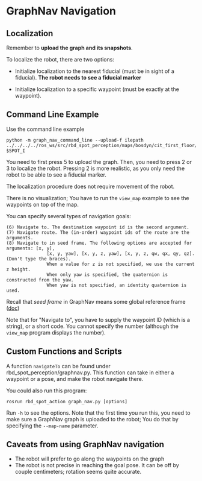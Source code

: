 # GraphNav Navigation

## Localization
Remember to **upload the graph and its snapshots**.

To localize the robot, there are two options:

  - Initialize localization to the nearest fiducial (must be in sight of a fiducial).
    **The robot needs to see a fiducial marker**

  - Initialize localization to a specific waypoint (must be exactly at the waypoint).


## Command Line Example
Use the command line example
```
python -m graph_nav_command_line --upload-f ilepath ../../../../ros_ws/src/rbd_spot_perception/maps/bosdyn/cit_first_floor/ $SPOT_I
```

You need to first press 5 to upload the graph.
Then, you need to press 2 or 3 to localize the robot.
Pressing 2 is more realistic, as you only need the
robot to be able to see a fiducial marker.

The localization procedure does not require movement of the robot.

There is no visualization; You have to run the `view_map` example
to see the waypoints on top of the map.

You can specify several types of navigation goals:
```
(6) Navigate to. The destination waypoint id is the second argument.
(7) Navigate route. The (in-order) waypoint ids of the route are the arguments.
(8) Navigate to in seed frame. The following options are accepted for arguments: [x, y],
               [x, y, yaw], [x, y, z, yaw], [x, y, z, qw, qx, qy, qz]. (Don't type the braces).
               When a value for z is not specified, we use the current z height.
               When only yaw is specified, the quaternion is constructed from the yaw.
               When yaw is not specified, an identity quaternion is used.
```
Recall that _seed frame_ in GraphNav means some global reference frame ([doc](https://dev.bostondynamics.com/docs/concepts/autonomy/graphnav_map_structure#:~:text=An%20anchoring%20is%20a%20mapping%20from%20waypoints%20to%20some%20global%20reference%20frame.%20That%20is%2C%20for%20every%20waypoint%20and%20fiducial%2C%20we%20have%20an%20SE3Pose%20describing%20the%20transform%20from%20a%20seed%20frame%20to%20that%20waypoint%20or%20fiducial.))


Note that for "Navigate to", you have to supply the waypoint ID (which is a string),
or a short code. You cannot specify the number (although the `view_map` program displays the number).


## Custom Functions and Scripts
A function `navigateTo` can be found under rbd_spot_perception/graphnav.py. This
function can take in either a waypoint or a pose, and make the robot navigate there.

You could also run this program:
```
rosrun rbd_spot_action graph_nav.py [options]
```
Run `-h` to see the options. Note that the first time you run this, you need to make
sure a GraphNav graph is uploaded to the robot; You do that by specifying the `--map-name`
parameter.

## Caveats from using GraphNav navigation
- The robot will prefer to go along the waypoints on the graph
- The robot is not precise in reaching the goal pose. It can be off by couple centimeters; rotation seems quite accurate.
